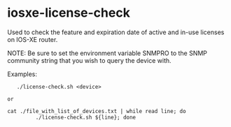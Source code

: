 # iosxe-license-check

Used to check the feature and expiration date of active and in-use licenses on IOS-XE router.

NOTE:  Be sure to set the environment variable SNMPRO to the SNMP community string
       that you wish to query the device with.

Examples:

       ./license-check.sh <device>

	or

	cat ./file_with_list_of_devices.txt | while read line; do
             ./license-check.sh ${line}; done

